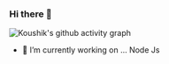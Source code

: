 ### Hi there 👋

![Koushik's github activity graph](https://github-readme-activity-graph.vercel.app/graph?username=KoushikDuttaHih7&bg_color=000000&color=ffffff&line=0ecd3e&point=80ffac&area=true&hide_border=true)

- 🔭 I’m currently working on ... Node Js

<!--
**KoushikDuttaHih7/KoushikDuttaHih7** is a ✨ _special_ ✨ repository because its `README.md` (this file) appears on your GitHub profile.

Here are some ideas to get you started:

- 🔭 I’m currently working on ... Node Js
- 🌱 I’m currently learning ... Node Js
- 📫 How to reach me: ...
- 😄 Pronouns: ...
- ⚡ Fun fact: ... Node js is actually fun
-->

<!-- - 👯 I’m looking to collaborate on ...
- 🤔 I’m looking for help with ...
- 💬 Ask me about ... -->
